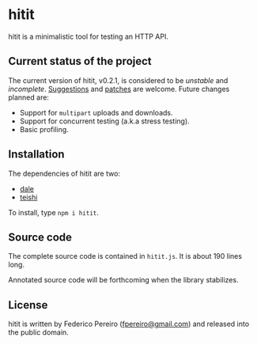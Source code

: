 # hitit

hitit is a minimalistic tool for testing an HTTP API.

## Current status of the project

The current version of hitit, v0.2.1, is considered to be *unstable* and *incomplete*. [Suggestions](https://github.com/fpereiro/hitit/issues) and [patches](https://github.com/fpereiro/hitit/pulls) are welcome. Future changes planned are:

- Support for `multipart` uploads and downloads.
- Support for concurrent testing (a.k.a stress testing).
- Basic profiling.

## Installation

The dependencies of hitit are two:

- [dale](https://github.com/fpereiro/dale)
- [teishi](https://github.com/fpereiro/teishi)

To install, type `npm i hitit`.

## Source code

The complete source code is contained in `hitit.js`. It is about 190 lines long.

Annotated source code will be forthcoming when the library stabilizes.

## License

hitit is written by Federico Pereiro (fpereiro@gmail.com) and released into the public domain.
